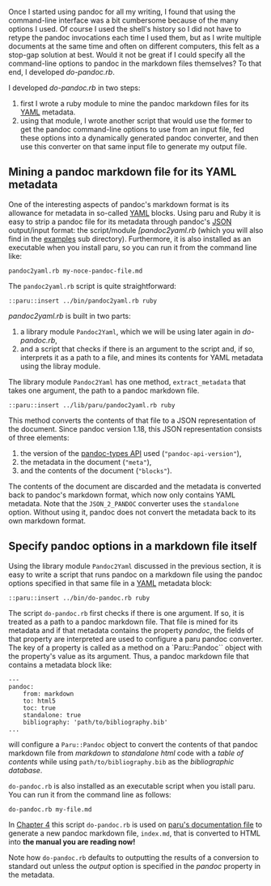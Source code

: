 Once I started using pandoc for all my writing, I found that using the
command-line interface was a bit cumbersome because of the many options I
used. Of course I used the shell's history so I did not have to retype the
pandoc invocations each time I used them, but as I write multiple documents at
the same time and often on different computers, this felt as a stop-gap
solution at best. Would it not be great if I could specify all the
command-line options to pandoc in the markdown files themselves? To that end,
I developed *do-pandoc.rb*.

I developed *do-pandoc.rb* in two steps: 

1. first I wrote a ruby module to mine the pandoc markdown files for its
   [YAML](http://yaml.org/) metadata.
2. using that module, I wrote another script that would use the former to get
   the pandoc command-line options to use from an input file, fed these
   options into a dynamically generated pandoc converter, and then use this
   converter on that same input file to generate my output file.

## Mining a pandoc markdown file for its YAML metadata

One of the interesting aspects of pandoc's markdown format is its allowance
for metadata in so-called [YAML](http://yaml.org/) blocks. Using paru and Ruby
  it is easy to strip a pandoc file for its metadata through pandoc's
  [JSON](http://json.org/) output/input format: the script/module
  *[pandoc2yaml.rb* (which you will also find in the [examples](examples/) sub
  directory). Furthermore, it is also installed as an executable when you
  install paru, so you can run it from the command line like:

~~~{.bash}
pandoc2yaml.rb my-noce-pandoc-file.md
~~~

  The `pandoc2yaml.rb` script is quite straightforward:

    ::paru::insert ../bin/pandoc2yaml.rb ruby

*pandoc2yaml.rb* is built in two parts: 

1.  a library module `Pandoc2Yaml`, which we will be using later again in
    *do-pandoc.rb*,
2.  and a script that checks if there is an argument to the script and, if so,
    interprets it as a path to a file, and mines its contents for YAML
    metadata using the libray module.

The library module `Pandoc2Yaml` has one method, `extract_metadata` that takes
one argument, the path to a pandoc markdown file. 

    ::paru::insert ../lib/paru/pandoc2yaml.rb ruby

This method converts the contents of that file to a JSON representation of the
document. Since pandoc version 1.18, this JSON representation consists of
three elements:

1.  the version of the [pandoc-types
    API](http://hackage.haskell.org/package/pandoc-types-1.17.0.4) used
    (`"pandoc-api-version"`),
2.  the metadata in the document (`"meta"`),
3.  and the contents of the document (`"blocks"`).

The contents of the document are discarded and the metadata is converted back
to pandoc's markdown format, which now only contains YAML metadata. Note that
the `JSON_2_PANDOC` converter uses the `standalone` option. Without using it,
pandoc does not convert the metadata back to its own markdown format.

## Specify pandoc options in a markdown file itself

Using the library module `Pandoc2Yaml` discussed in the previous section, it
is easy to write a script that runs pandoc on a markdown file using the pandoc
options specified in that same file in a [YAML](http://yaml.org) metadata
block:

    ::paru::insert ../bin/do-pandoc.rb ruby

The script `do-pandoc.rb` first checks if there is one argument. If so, it is treated
as a path to a pandoc markdown file. That file is mined for its metadata and
if that metadata contains the property *pandoc*, the fields of that property
  are interpreted are used to configure a paru pandoc converter. The key of a
  property is called as a method on a `Paru::Pandoc`` object with the
  property's value as its argument. Thus, a pandoc markdown file that contains a
metadata block like:

~~~ {.yaml}
---
pandoc:
    from: markdown
    to: html5
    toc: true
    standalone: true
    bibliography: 'path/to/bibliography.bib'
...
~~~

will configure a `Paru::Pandoc` object to convert the contents of that pandoc
markdown file from *markdown* to *standalone* *html* code with a *table of
contents* while using `path/to/bibliography.bib` as the *bibliographic
database*.

`do-pandoc.rb` is also installed as an executable script when you istall paru.
You can run it from the command line as follows:

~~~{.bash}
do-pandoc.rb my-file.md
~~~

In [Chapter 4](#putting-it-all-together) this script `do-pandoc.rb` is used on
[paru's documentation file](documentation/documentation.md) to generate a new
pandoc markdown file, `index.md`, that is converted to HTML into **the manual
you are reading now!**

Note how `do-pandoc.rb` defaults to outputting the results of a conversion to
standard out unless the *output* option is specified in the *pandoc* property
in the metadata.
